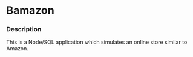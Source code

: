 # Bamazon
### Description
This is a Node/SQL application which simulates an online store similar to Amazon.
